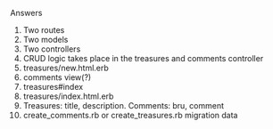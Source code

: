 Answers
1. Two routes
2. Two models
3. Two controllers
4. CRUD logic takes place in the treasures and comments controller
5. treasures/new.html.erb
6. comments view(?)
7. treasures#index
8. treasures/index.html.erb
9. Treasures: title, description. Comments: bru, comment
10. create_comments.rb or create_treasures.rb migration data